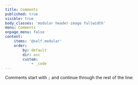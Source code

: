 ```yaml
---
title: Comments
published: true
visible: true
body_classes: 'modular header-image fullwidth'
menu: Comments
onpage_menu: false
content:
    items: '@self.modular'
    order:
        by: default
        dir: asc
        custom:
            - _code
---
```


Comments start with `;` and continue through the rest of the line:
